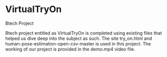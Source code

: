 # VirtualTryOn
Btech Project

Btech project entitled as VirtualTryOn is completed using existing files that helped us dive deep into the subject as such.
The site try_on.html and human-pose-estimation-open-csv-master is used in this project.
The working of our project is provided in the demo.mp4 video file.

